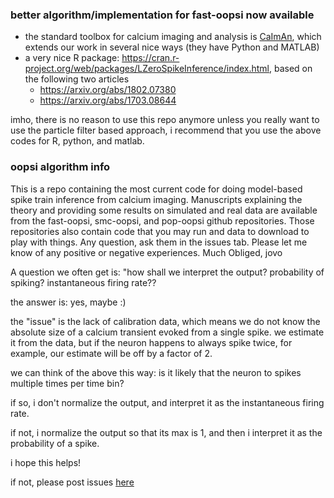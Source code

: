 ### better algorithm/implementation for fast-oopsi now available

- the standard toolbox for calcium imaging and analysis is [CaImAn](https://github.com/flatironinstitute/CaImAn), which extends our work in several nice ways (they have Python and MATLAB)
- a very nice R package: https://cran.r-project.org/web/packages/LZeroSpikeInference/index.html, based on the following two articles
  - https://arxiv.org/abs/1802.07380
  - https://arxiv.org/abs/1703.08644


imho, there is no reason to use this repo anymore unless you really want to use the particle filter based approach, 
i recommend that you use the above codes for R, python, and matlab. 

### oopsi algorithm info

This is a repo containing the most current code for doing model-based spike train inference from calcium imaging.  Manuscripts explaining the theory and providing some results on simulated and real data are available from the fast-oopsi, smc-oopsi, and pop-oopsi github repositories.  Those repositories also contain code that you may run and data to download to play with things.  Any question, ask them in the issues tab.  Please let me know of any positive or negative experiences.  Much Obliged, jovo

A question we often get is: "how shall we interpret the output? probability of spiking? instantaneous firing rate??

the answer is: yes, maybe :)

the "issue" is the lack of calibration data, 
which means we do not know the absolute size of a calcium transient evoked from a single spike.
we estimate it from the data, but if the neuron happens to always spike twice, for example, 
our estimate will be off by a factor of 2.

we can think of the above this way: is it likely that the neuron to spikes multiple times per time bin?

if so, i don't normalize the output, and interpret it as the instantaneous firing rate.

if not, i normalize the output so that its max is 1, and then i interpret it as the probability of a spike.

i hope this helps!

if not, please post issues [here](https://github.com/jovo/oopsi/issues)

